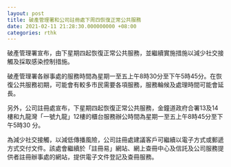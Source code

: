 ```yaml
---
layout: post
title: 破產管理署和公司註冊處下周四恢復正常公共服務
date: 2021-02-11 21:28:30.000000000 +08:00
categories: rthk
---
```


破產管理署宣布，由下星期四起恢復正常公共服務，並繼續實施措施以減少社交接觸及採取感染控制措施。
 
破產管理署各辦事處的服務時間為星期一至五上午8時30分至下午5時45分。在恢復公共服務初期，可能會有較多市民需要各項服務，服務輪候及處理時間可能會延長。

另外，公司註冊處宣布，下星期四起恢復正常公共服務，金鐘道政府合署13及14樓和九龍灣「一號九龍」12樓的櫃台服務辦公時間為星期一至五上午8時45分至下午5時30 分。
 
為減少社交接觸，以減低傳播風險，公司註冊處建議客戶可繼續以電子方式或郵遞方式交付文件。該處會繼續於「註冊易」網站、網上查冊中心及信託及公司服務提供者註冊辦事處的網站，提供電子文件登記及查冊服務。
